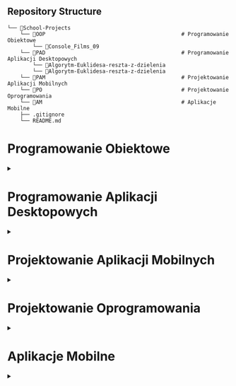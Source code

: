 ## Repository Structure

```
└── 📁School-Projects
    └── 📁OOP                                           # Programowanie Obiektowe
        └── 📁Console_Films_09
    └── 📁PAD                                           # Programowanie Aplikacji Desktopowych
        └── 📁Algorytm-Euklidesa-reszta-z-dzielenia
        └── 📁Algorytm-Euklidesa-reszta-z-dzielenia
    └── 📁PAM                                           # Projektowanie Aplikacji Mobilnych
    └── 📁PO                                            # Projektowanie Oprogramowania
    └── 📁AM                                            # Aplikacje Mobilne
    ├── .gitignore
    └── README.md
```

<div>
    <h1>Programowanie Obiektowe</h1>
    <details>
        <summary></summary>
        <ul>
            <li><a href="OOP/KONSOLA_oop_klasa_filmy/">KONSOLA_oop_klasa_filmy</a></li>
        </ul>
    </details>
</div>

<div>
    <h1>Programowanie Aplikacji Desktopowych</h1>
    <details>
        <summary></summary>
        <ul>
            <li><a href="PAD/Algorytm-Euklidesa-reszta-z-dzielenia/">Algorytm-Euklidesa-reszta-z-dzielenia</a></li>
            <li><a href="PAD/Algorytm-Euklidesa-odejmowanie/">Algorytm-Euklidesa-odejmowanie</a></li>
        </ul>
    </details>
</div>

<div>
    <h1>Projektowanie Aplikacji Mobilnych</h1>
    <details>
        <summary></summary>
        <ul>
        </ul>
    </details>
</div>

<div>
    <h1>Projektowanie Oprogramowania</h1>
    <details>
        <summary></summary>
        <ul>
        </ul>
    </details>
</div>

<div>
    <h1>Aplikacje Mobilne</h1>
    <details>
        <summary></summary>
        <ul>
        <li><a href="AM/Kantor-App/">Kantor-App</a></li>
        </ul>
    </details>
</div>

